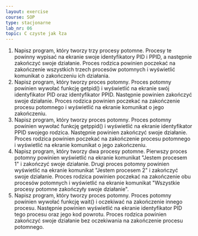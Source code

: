 ```yaml
---
layout: exercise
course: SOP
type: stacjonarne
lab_nr: 06
topic: C czyste jak łza
---
```

1. Napisz program, który tworzy trzy procesy potomne. Procesy te powinny wypisać na ekranie swoje identyfikatory PID i PPID, a następnie zakończyć swoje działanie. Proces rodzica powinien poczekać na zakończenie wszystkich trzech procesów potomnych i wyświetlić komunikat o zakończeniu ich działania.
2. Napisz program, który tworzy proces potomny. Proces potomny powinien wywołać funkcję getpid() i wyświetlić na ekranie swój identyfikator PID oraz identyfikator PPID. Następnie powinien zakończyć swoje działanie. Proces rodzica powinien poczekać na zakończenie procesu potomnego i wyświetlić na ekranie komunikat o jego zakończeniu.
3. Napisz program, który tworzy proces potomny. Proces potomny powinien wywołać funkcję getppid() i wyświetlić na ekranie identyfikator PPID swojego rodzica. Następnie powinien zakończyć swoje działanie. Proces rodzica powinien poczekać na zakończenie procesu potomnego i wyświetlić na ekranie komunikat o jego zakończeniu.
4. Napisz program, który tworzy dwa procesy potomne. Pierwszy proces potomny powinien wyświetlić na ekranie komunikat "Jestem procesem 1" i zakończyć swoje działanie. Drugi proces potomny powinien wyświetlić na ekranie komunikat "Jestem procesem 2" i zakończyć swoje działanie. Proces rodzica powinien poczekać na zakończenie obu procesów potomnych i wyświetlić na ekranie komunikat "Wszystkie procesy potomne zakończyły swoje działanie".
5. Napisz program, który tworzy proces potomny. Proces potomny powinien wywołać funkcję wait() i oczekiwać na zakończenie innego procesu. Następnie powinien wyświetlić na ekranie identyfikator PID tego procesu oraz jego kod powrotu. Proces rodzica powinien zakończyć swoje działanie bez oczekiwania na zakończenie procesu potomnego.